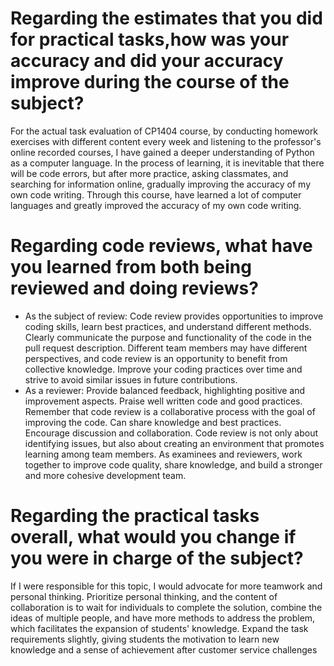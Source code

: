 # Regarding the estimates that you did for practical tasks,how was your accuracy and did your accuracy improve during the course of the subject?
For the actual task evaluation of CP1404 course, 
by conducting homework exercises with different content every week 
and listening to the professor's online recorded courses, 
I have gained a deeper understanding of Python as a computer language.
In the process of learning, it is inevitable that there will be code errors, 
but after more practice, asking classmates, and searching for information online, 
gradually improving the accuracy of my own code writing. 
Through this course, 
have learned a lot of computer languages and greatly improved the accuracy of my own code writing.

# Regarding code reviews, what have you learned from both being reviewed and doing reviews?
- As the subject of review:
Code review provides opportunities to improve coding skills, learn best practices, and understand different methods.
Clearly communicate the purpose and functionality of the code in the pull request description.
Different team members may have different perspectives, and code review is an opportunity to benefit from collective knowledge.
Improve your coding practices over time and strive to avoid similar issues in future contributions.
- As a reviewer:
Provide balanced feedback, highlighting positive and improvement aspects. Praise well written code and good practices.
Remember that code review is a collaborative process with the goal of improving the code.
Can share knowledge and best practices. Encourage discussion and collaboration. 
Code review is not only about identifying issues, but also about creating an environment that promotes learning among team members.
As examinees and reviewers, work together to improve code quality, share knowledge, 
and build a stronger and more cohesive development team.

# Regarding the practical tasks overall, what would you change if you were in charge of the subject?
If I were responsible for this topic, I would advocate for more teamwork and personal thinking. 
Prioritize personal thinking, and the content of collaboration is to wait for individuals to complete the solution, 
combine the ideas of multiple people, and have more methods to address the problem, which facilitates the expansion of students' knowledge. 
Expand the task requirements slightly, giving students the motivation to learn new knowledge and a sense of achievement after customer service challenges